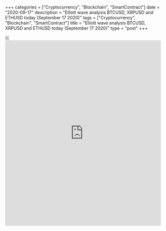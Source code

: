 +++
categories = ["Cryptocurrency", "Blockchain", "SmartContract"]
date = "2020-09-17"
description = "Elliott wave analysis BTCUSD, XRPUSD and ETHUSD today (September 17 2020)"
tags = ["Cryptocurrency", "Blockchain", "SmartContract"]
title = "Elliott wave analysis BTCUSD, XRPUSD and ETHUSD today (September 17 2020)"
type = "post"
+++

{{<iframe id="large-banner" src="https://www.bounty.group/#slide=16.0" width="100%" height="600" scrolling="no" style="border: 0px solid rgb(216, 221, 230); border-radius: 3px;">}}

2020-09-17

2020-09-17

Short-term forecast for BTCUSD, XRPUSD and ETHUSD 17.09.2020Roman Onegin

I welcome my readers!

I have prepared a short-term cryptocurrency forecast based on Elliott
wave analysis of Bitcoin, Ripple, and Ethereum. I suggest entry signals
to trade each cryptocurrency intraday.

The Bitcoin is forming the impulse wave (C) that hasn’t yet completed,
so, it is relevant to enter a long trade. Ripple price is also rising,
so, it is relevant to buy XRPUSD.

The article covers the following subjects:

##  **Elliott wave Bitcoin analysis**

 ****

The BTCUSD market continues forming the double down zigzag, with the
first leg, wave [W] completed inside. The Bitcoin price chart is now
drawing the upward linking wave [X] that is composed of three sub-waves
(A), (B), and (C). The price must be rising now in the bullish impulse
wave (C). This impulse should end at level 11480, where the entire
linking wave [X] will be 61.8% of the zigzag-shaped wave [W], according
to Fibonacci retracements. This ratio is highly likely to be reached.

### Trading plan for [BTCUSD][1] today

Buy 11000.00, tp 11480.00

* * *

##  **Elliott wave Ripple analysis**

 ****

The XRPUSD market continues to form the downtrend. There must be
developing the double zigzag that has been half-complete. The bear wave
(W) has ended as a simple zigzag. Next, the price has started rising in
the linking wave (X) that is composed of the sub-waves A-B-C. Wave A is
a leading diagonal, corrective wave B is a zigzag; wave C is an impulse
that hasn’t yet ended. The price should stop rising around level 0.278,
where wave (X) will be 50% of wave (W).

### Trading plan for **[XRPUSD][2]** today

Buy 0.255, tp 0.278

* * *

##  **Elliott wave Ethereum analysis**

 ****

At the most recent section of the ETHUSD chart, there continues forming
the simple down zigzag. Within this zigzag, the bearish impulse wave A
has finished, and the market is rising in the corrective wave B. Wave B
is likely to be unfolding as a bullish triple zigzag, composed of the
sub-waves [W]-[X]-[Y]-[X]-[Z]. In the next few days, the corrective wave
[Z] could conclude the triple combination at a level of around 418.00.
At this level, the B correction will be 61.8% of the A impulse.

### Trading plan **[ETHUSD][3]** today

Buy 378.00, tp 418.00

* * *

P.S. Did you like my article? Share it in social networks: it will be
the best “thank you" :)

Ask me questions and comment below. I’ll be glad to answer your
questions and give necessary explanations.

 **Useful links:**

  * I recommend trying to trade with a reliable broker [here][4]. The system allows you to trade by yourself or copy successful traders from all across the globe.
  * Use my promo-code BLOG for getting deposit bonus 50% on LiteForex platform. Just enter this code in the appropriate field while [depositing][5] your trading account.
  * Telegram channel with high-quality analytics, Forex reviews, training articles, and other useful things for traders <t.me/liteforex>

The content of this article reflects the author’s opinion and does not
necessarily reflect the official position of LiteForex. The material
published on this page is provided for informational purposes only and
should not be considered as the provision of investment advice for the
purposes of Directive 2004/39/EC.

Rate this article:

{{value}}

( {{count}} {{title}} )

   1. my.liteforex.com/trading/chart?symbol=BTCUSD
   2. my.liteforex.com/trading/chart?symbol=XRPUSD
   3. my.liteforex.com/trading/chart?symbol=ETHUSD
   4. my.liteforex.com/?category=analysts-opinions&slug=elliott-wave-[daily](https://www.fintecher.org/2020/03/03/forex-trading-daily-strategy/)-forecast-for-[bitcoin](https://www.letsplayfx.com/blog/forex-for-bitcoin/)-ripple-and-[Ethereum](https://www.playgroundfx.com/blog/the-creator-of-ethereum/)-2020-09-17&openPopup=%2Fregistration%2Fpopup&utm_source=blog&utm_medium=article&utm_campaign=bonus
   5. my.liteforex.com/deposit/?category=analysts-opinions&slug=elliott-wave-[daily](https://www.fintecher.org/2020/03/03/forex-trading-daily-strategy/)-forecast-for-[bitcoin](https://www.letsplayfx.com/blog/forex-for-bitcoin/)-ripple-and-[Ethereum](https://www.playgroundfx.com/blog/the-creator-of-ethereum/)-2020-09-17&promo_code=BLOG&utm_source=blog&utm_medium=article&utm_campaign=bonus